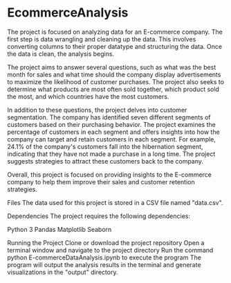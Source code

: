 # EcommerceAnalysis

The project is focused on analyzing data for an E-commerce company. The first step is data wrangling and cleaning up the data. This involves converting columns to their proper datatype and structuring the data. Once the data is clean, the analysis begins.

The project aims to answer several questions, such as what was the best month for sales and what time should the company display advertisements to maximize the likelihood of customer purchases. The project also seeks to determine what products are most often sold together, which product sold the most, and which countries have the most customers.

In addition to these questions, the project delves into customer segmentation. The company has identified seven different segments of customers based on their purchasing behavior. The project examines the percentage of customers in each segment and offers insights into how the company can target and retain customers in each segment. For example, 24.1% of the company's customers fall into the hibernation segment, indicating that they have not made a purchase in a long time. The project suggests strategies to attract these customers back to the company.

Overall, this project is focused on providing insights to the E-commerce company to help them improve their sales and customer retention strategies.


Files
The data used for this project is stored in a CSV file named "data.csv".

Dependencies
The project requires the following dependencies:

Python 3
Pandas
Matplotlib
Seaborn

Running the Project
Clone or download the project repository
Open a terminal window and navigate to the project directory
Run the command python E-commerceDataAnalysis.ipynb to execute the program
The program will output the analysis results in the terminal and generate visualizations in the "output" directory.
